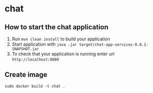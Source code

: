 # chat
How to start the chat application
---

1. Run `mvn clean install` to build your application
1. Start application with `java -jar target/chat-app-services-0.0.1-SNAPSHOT.jar`
1. To check that your application is running enter url `http://localhost:8080`

Create image
---
```
sudo docker build -t chat .
```
